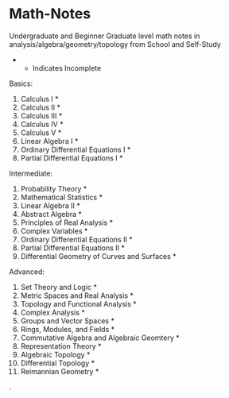 # Math-Notes

 Undergraduate and Beginner Graduate level math notes in analysis/algebra/geometry/topology from School and Self-Study

* - Indicates Incomplete


Basics:
1. Calculus I *
2. Calculus II *
3. Calculus III *
4. Calculus IV *
5. Calculus V *
6. Linear Algebra I *
7. Ordinary Differential Equations I *
8. Partial Differential Equations I  *

Intermediate:
1. Probability Theory *
2. Mathematical Statistics *
3. Linear Algebra II *
5. Abstract Algebra *
6. Principles of Real Analysis *
10. Complex Variables * 
11. Ordinary Differential Equations II *
12. Partial Differential Equations II *
14. Differential Geometry of Curves and Surfaces *


Advanced:
1. Set Theory and Logic *
2. Metric Spaces and Real Analysis *
2. Topology and Functional Analysis *
3. Complex Analysis *
4. Groups and Vector Spaces *
5. Rings, Modules, and Fields *
6. Commutative Algebra and Algebraic Geomtery *
7. Representation Theory *
6. Algebraic Topology *
6. Differential Topology *
7. Reimannian Geometry *
















   











       

    
  .   













